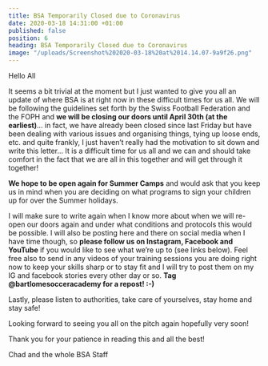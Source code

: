 ```yaml
---
title: BSA Temporarily Closed due to Coronavirus
date: 2020-03-18 14:31:00 +01:00
published: false
position: 6
heading: BSA Temporarily Closed due to Coronavirus
image: "/uploads/Screenshot%202020-03-18%20at%2014.14.07-9a9f26.png"
---
```


Hello All

It seems a bit trivial at the moment but I just wanted to give you all an update of where BSA is at right now in these difficult times for us all. We will be following the guidelines set forth by the Swiss Football Federation and the FOPH and **we will be closing our doors until April 30th (at the earliest)**… in fact, we have already been closed since last Friday but have been dealing with various issues and organising things, tying up loose ends, etc. and quite frankly, I just haven’t really had the motivation to sit down and write this letter… It is a difficult time for us all and we can and should take comfort in the fact that we are all in this together and will get through it together!

**We hope to be open again for Summer Camps** and would ask that you keep us in mind when you are deciding on what programs to sign your children up for over the Summer holidays.

I will make sure to write again when I know more about when we will re-open our doors again and under what conditions and protocols this would be possible. I will also be posting here and there on social media when I have time though, so **please follow us on Instagram, Facebook and YouTube** if you would like to see what we’re up to (see links below). Feel free also to send in any videos of your training sessions you are doing right now to keep your skills sharp or to stay fit and I will try to post them on my IG and facebook stories every other day or so. **Tag @bartlomesocceracademy for a repost! :-)**

Lastly, please listen to authorities, take care of yourselves, stay home and stay safe!

Looking forward to seeing you all on the pitch again hopefully very soon!

Thank you for your patience in reading this and all the best!

Chad and the whole BSA Staff